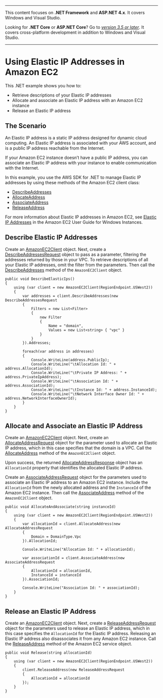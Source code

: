 --------

This content focuses on **\.NET Framework** and **ASP\.NET 4\.x**\. It covers Windows and Visual Studio\.

Looking for **\.NET Core** or **ASP\.NET Core**? Go to *[version 3\.5 or later](https://docs.aws.amazon.com/sdk-for-net/latest/developer-guide/welcome.html)*\. It covers cross\-platform development in addition to Windows and Visual Studio\.

--------

# Using Elastic IP Addresses in Amazon EC2<a name="ec2-example-elastic-ip-addresses"></a>

This \.NET example shows you how to:
+ Retrieve descriptions of your Elastic IP addresses
+ Allocate and associate an Elastic IP address with an Amazon EC2 instance
+ Release an Elastic IP address

## The Scenario<a name="the-scenario"></a>

An Elastic IP address is a static IP address designed for dynamic cloud computing\. An Elastic IP address is associated with your AWS account, and is a public IP address reachable from the Internet\.

If your Amazon EC2 instance doesn’t have a public IP address, you can associate an Elastic IP address with your instance to enable communication with the Internet\.

In this example, you use the AWS SDK for \.NET to manage Elastic IP addresses by using these methods of the Amazon EC2 client class:
+  [DescribeAddresses](https://docs.aws.amazon.com/sdkfornet/v3/apidocs/items/EC2/MEC2DescribeAddressesDescribeAddressesRequest.html) 
+  [AllocateAddress](https://docs.aws.amazon.com/sdkfornet/v3/apidocs/items/EC2/MEC2AllocateAddressAllocateAddressRequest.html) 
+  [AssociateAddress](https://docs.aws.amazon.com/sdkfornet/v3/apidocs/items/EC2/MEC2AssociateAddressAssociateAddressRequest.html) 
+  [ReleaseAddress](https://docs.aws.amazon.com/sdkfornet/v3/apidocs/items/EC2/MEC2ReleaseAddressReleaseAddressRequest.html) 

For more information about Elastic IP addresses in Amazon EC2, see [Elastic IP Addresses](https://docs.aws.amazon.com/AWSEC2/latest/WindowsGuide/elastic-ip-addresses-eip.html) in the Amazon EC2 User Guide for Windows Instances\.

## Describe Elastic IP Addresses<a name="describe-elastic-ip-addresses"></a>

Create an [AmazonEC2Client](https://docs.aws.amazon.com/sdkfornet/v3/apidocs/items/EC2/TEC2Client.html) object\. Next, create a [DescribeAddressesRequest](https://docs.aws.amazon.com/sdkfornet/v3/apidocs/items/EC2/TDescribeAddressesRequest.html) object to pass as a parameter, filtering the addresses returned by those in your VPC\. To retrieve descriptions of all your Elastic IP addresses, omit the filter from the parameters\. Then call the [DescribeAddresses](https://docs.aws.amazon.com/sdkfornet/v3/apidocs/items/EC2/MEC2DescribeAddressesDescribeAddressesRequest.html) method of the `AmazonEC2Client` object\.

```
public void DescribeElasticIps()
{
    using (var client = new AmazonEC2Client(RegionEndpoint.USWest2))
    {
        var addresses = client.DescribeAddresses(new DescribeAddressesRequest
        {
            Filters = new List<Filter>
            {
                new Filter
                {
                    Name = "domain",
                    Values = new List<string> { "vpc" }
                }
            }
        }).Addresses;

        foreach(var address in addresses)
        {
            Console.WriteLine(address.PublicIp);
            Console.WriteLine("\tAllocation Id: " + address.AllocationId);
            Console.WriteLine("\tPrivate IP Address: " + address.PrivateIpAddress);
            Console.WriteLine("\tAssociation Id: " + address.AssociationId);
            Console.WriteLine("\tInstance Id: " + address.InstanceId);
            Console.WriteLine("\tNetwork Interface Owner Id: " + address.NetworkInterfaceOwnerId);
        }
    }
}
```

## Allocate and Associate an Elastic IP Address<a name="allocate-and-associate-an-elastic-ip-address"></a>

Create an [AmazonEC2Client](https://docs.aws.amazon.com/sdkfornet/v3/apidocs/items/EC2/TEC2Client.html) object\. Next, create an [AllocateAddressRequest](https://docs.aws.amazon.com/sdkfornet/v3/apidocs/items/EC2/TAllocateAddressRequest.html) object for the parameter used to allocate an Elastic IP address, which in this case specifies that the domain is a VPC\. Call the [AllocateAddress](https://docs.aws.amazon.com/sdkfornet/v3/apidocs/items/EC2/MEC2AllocateAddressAllocateAddressRequest.html) method of the `AmazonEC2Client` object\.

Upon success, the returned [AllocateAddressResponse](https://docs.aws.amazon.com/sdkfornet/v3/apidocs/items/EC2/TAllocateAddressResponse.html) object has an `AllocationId` property that identifies the allocated Elastic IP address\.

Create an [AssociateAddressRequest](https://docs.aws.amazon.com/sdkfornet/v3/apidocs/items/EC2/TAssociateAddressRequest.html) object for the parameters used to associate an Elastic IP address to an Amazon EC2 instance\. Include the `AllocationId` from the newly allocated address and the `InstanceId` of the Amazon EC2 instance\. Then call the [AssociateAddress](https://docs.aws.amazon.com/sdkfornet/v3/apidocs/items/EC2/MEC2AssociateAddressAssociateAddressRequest.html) method of the `AmazonEC2Client` object\.

```
public void AllocateAndAssociate(string instanceId)
{
    using (var client = new AmazonEC2Client(RegionEndpoint.USWest2))
    {
        var allocationId = client.AllocateAddress(new AllocateAddressRequest
        {
            Domain = DomainType.Vpc
        }).AllocationId;

        Console.WriteLine("Allocation Id: " + allocationId);

        var associationId = client.AssociateAddress(new AssociateAddressRequest
        {
            AllocationId = allocationId,
            InstanceId = instanceId
        }).AssociationId;

        Console.WriteLine("Association Id: " + associationId);
    }
}
```

## Release an Elastic IP Address<a name="release-an-elastic-ip-address"></a>

Create an [AmazonEC2Client](https://docs.aws.amazon.com/sdkfornet/v3/apidocs/items/EC2/TEC2Client.html) object\. Next, create a [ReleaseAddressRequest](https://docs.aws.amazon.com/sdkfornet/v3/apidocs/items/EC2/TReleaseAddressRequest.html) object for the parameters used to release an Elastic IP address, which in this case specifies the `AllocationId` for the Elastic IP address\. Releasing an Elastic IP address also disassociates it from any Amazon EC2 instance\. Call the [ReleaseAddress](https://docs.aws.amazon.com/sdkfornet/v3/apidocs/items/EC2/MEC2ReleaseAddressReleaseAddressRequest.html) method of the Amazon EC2 service object\.

```
public void Release(string allocationId)
{
    using (var client = new AmazonEC2Client(RegionEndpoint.USWest2))
    {
        client.ReleaseAddress(new ReleaseAddressRequest
        {
            AllocationId = allocationId
        });
    }
}
```